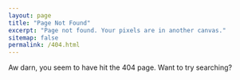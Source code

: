 ```yaml
---
layout: page
title: "Page Not Found"
excerpt: "Page not found. Your pixels are in another canvas."
sitemap: false
permalink: /404.html
---
```


Aw darn, you seem to have hit the 404 page. Want to try searching?

<script type="text/javascript">
  var GOOG_FIXURL_LANG = 'en';
  var GOOG_FIXURL_SITE = '{{ site.url }}'
</script>
<script type="text/javascript"
  src="//linkhelp.clients.google.com/tbproxy/lh/wm/fixurl.js">
</script>